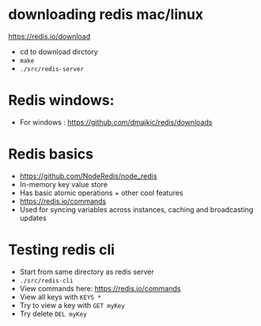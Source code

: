 # downloading redis mac/linux
https://redis.io/download
- cd to download dirctory
- `make`
- `./src/redis-server`
# Redis windows:
- For windows : https://github.com/dmajkic/redis/downloads

# Redis basics
- https://github.com/NodeRedis/node_redis
- In-memory key value store
- Has basic atomic operations + other cool features
- https://redis.io/commands
- Used for syncing variables across instances, caching and broadcasting updates

# Testing redis cli
- Start from same directory as redis server
- `./src/redis-cli`
- View commands here: https://redis.io/commands
- View all keys with `KEYS *`
- Try to view a key with `GET myKey`
- Try delete `DEL myKey`